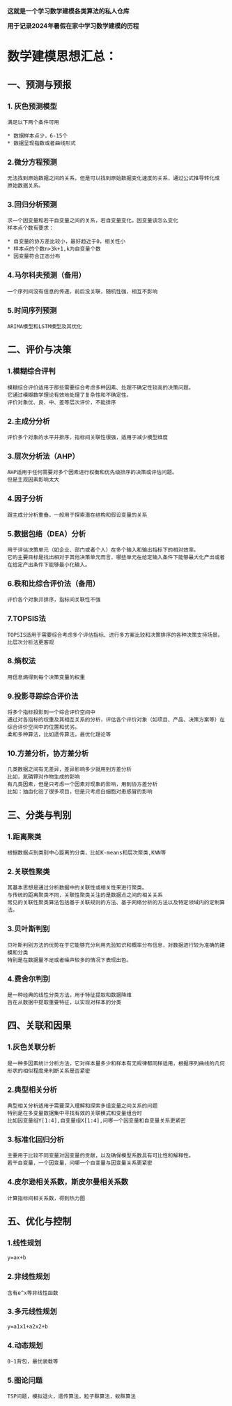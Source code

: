**这就是一个学习数学建模各类算法的私人仓库**

**用于记录2024年暑假在家中学习数学建模的历程**

# 数学建模思想汇总：

## 一、预测与预报
### 1. 灰色预测模型
    
    满足以下两个条件可用
    
    * 数据样本点少，6-15个
    * 数据呈现指数或者曲线形式

### 2.微分方程预测
    无法找到原始数据之间的关系，但是可以找到原始数据变化速度的关系，通过公式推导转化成
    原始数据关系。

### 3.回归分析预测
    求一个因变量和若干自变量之间的关系，若自变量变化，因变量该怎么变化
    样本点个数有要求：
    
    * 自变量的协方差比较小，最好趋近于0，相关性小
    * 样本点的个数n>3k+1,k为自变量个数
    * 因变量符合正态分布

### 4.马尔科夫预测（备用）
    一个序列间没有信息的传递，前后没关联，随机性强，相互不影响

### 5.时间序列预测
    ARIMA模型和LSTM模型及其优化

## 二、评价与决策
### 1.模糊综合评判
    模糊综合评价适用于那些需要综合考虑多种因素、处理不确定性较高的决策问题。
    它通过模糊数学理论有效地处理了复杂性和不确定性。
    评价对象优、良、中、差等层次评价，不能排序

### 2.主成分分析
    评价多个对象的水平并排序，指标间关联性很强，适用于减少模型维度

### 3.层次分析法（AHP）
    AHP适用于任何需要对多个因素进行权衡和优先级排序的决策或评估问题。
    但是主观因素影响太大

### 4.因子分析
    跟主成分分析重叠，一般用于探索潜在结构和假设变量的关系
    
### 5.数据包络（DEA）分析
    用于评估决策单元（如企业、部门或者个人）在多个输入和输出指标下的相对效率。
    它的主要目标是找出相对于其他决策单元而言，哪些单元在给定输入条件下能够最大化产出或者在给定产出条件下能够最小化输入。

### 6.秩和比综合评价法（备用）
    评价各个对象并排序，指标间关联性不强

### 7.TOPSIS法
    TOPSIS适用于需要综合考虑多个评估指标、进行多方案比较和决策排序的各种决策支持场景。
    比层次分析法更客观

### 8.熵权法
    用信息熵得到每个决策变量的权重
    
### 9.投影寻踪综合评价法
    将多个指标投影到一个综合评价空间中
    通过对各指标的权重及其相互关系的分析，评估各个评价对象（如项目、产品、决策方案等）在综合评价空间中的位置和优劣。
    柔和多种算法，比如遗传算法，最优化理论等

### 10.方差分析，协方差分析
    几类数据之间有无差异，差异影响多少就用到方差分析
    比如，氮磷钾对作物生成的影响
    有几类因素，但是只考虑一个因素对现象的影响，用到协方差分析
    比如：抽血化验了很多项目，但是只考虑白细胞对患感冒的影响

## 三、分类与判别
### 1.距离聚类
    根据数据点到类别中心距离的分类，比如K-means和层次聚类,KNN等

### 2.关联性聚类
    其基本思想是通过分析数据中的关联性或相关性来进行聚类。
    与传统的距离聚类不同，关联性聚类关注的是数据点之间的相关关系
    常见的关联性聚类算法包括基于关联规则的方法、基于网络分析的方法以及特定领域内的定制算法。

### 3.贝叶斯判别
    贝叶斯判别方法的优势在于它能够充分利用先验知识和概率分布信息，对数据进行较为准确的建模和分类
    特别是在数据量不足或者噪声较多的情况下表现出色。

### 4.费舍尔判别
    是一种经典的线性分类方法，用于特征提取和数据降维
    旨在从数据中提取重要特征，以实现对样本的分类

## 四、关联和因果
### 1.灰色关联分析
    是一种多因素统计分析方法，它对样本量多少和样本有无规律都同样适用，根据序列曲线的几何形状的相似程度来判断关系是否紧密

### 2.典型相关分析
    典型相关分析适用于需要深入理解和探索多组变量之间关系的问题
    特别是在多变量数据集中寻找有效的关联模式和变量组合时
    比如因变量组Y[1:4],自变量组X[1:4],问哪一个因变量和自变量关系更紧密

### 3.标准化回归分析
    主要用于比较不同变量对因变量的贡献，以及确保模型系数具有可比性和解释性。
    若干自变量，一个因变量，问哪一个自变量与因变量关系更紧密

### 4.皮尔逊相关系数，斯皮尔曼相关系数
    计算指标间相关系数，得到热力图

## 五、优化与控制
### 1.线性规划
    y=ax+b

### 2.非线性规划
    含有e^x等非线性函数

### 3.多元线性规划
    y=a1x1+a2x2+b

### 4.动态规划
    0-1背包，最优装载等

### 5.图论问题
    TSP问题，模拟退火，遗传算法，粒子群算法，蚁群算法
